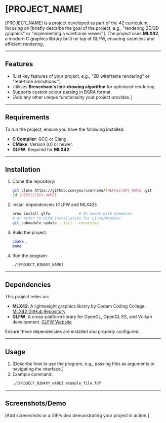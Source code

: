 # [PROJECT_NAME]

[PROJECT_NAME] is a project developed as part of the 42 curriculum, focusing on [briefly describe the goal of the project, e.g., "rendering 2D/3D graphics" or "implementing a wireframe viewer"]. The project uses **MLX42**, a modern C graphics library built on top of GLFW, ensuring seamless and efficient rendering.

---

## Features

- [List key features of your project, e.g., "2D wireframe rendering" or "real-time animations."]
- Utilises **Bresenham's line-drawing algorithm** for optimised rendering.
- Supports custom colour parsing in BGRA format.
- [Add any other unique functionality your project provides.]

---

## Requirements

To run the project, ensure you have the following installed:

- **C Compiler**: GCC or Clang.
- **CMake**: Version 3.0 or newer.
- **GLFW**: Required for **MLX42**.

---

## Installation

1. Clone the repository:
   ```bash
   git clone https://github.com/yourusername/[REPOSITORY_NAME].git
   cd [REPOSITORY_NAME]
   ```

2. Install dependencies (GLFW and MLX42):
   ```bash
   brew install glfw             # On macOS with Homebrew
   # Or refer to GLFW installation for Linux/Windows
   git submodule update --init --recursive
   ```

3. Build the project:
   ```bash
   cmake .
   make
   ```

4. Run the program:
   ```bash
   ./[PROJECT_BINARY_NAME]
   ```

---

## Dependencies

This project relies on:

- **MLX42**: A lightweight graphics library by Codam Coding College. [MLX42 GitHub Repository](https://github.com/codam-coding-college/MLX42)
- **GLFW**: A cross-platform library for OpenGL, OpenGL ES, and Vulkan development. [GLFW Website](https://www.glfw.org/)

Ensure these dependencies are installed and properly configured.

---

## Usage

1. [Describe how to use the program, e.g., passing files as arguments or navigating the interface.]
2. Example command:
   ```bash
   ./[PROJECT_BINARY_NAME] example_file.fdf
   ```

---

## Screenshots/Demo

[Add screenshots or a GIF/video demonstrating your project in action.]
